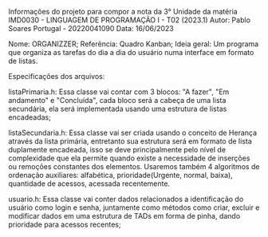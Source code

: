 Informações do projeto para compor a nota da 3° Unidade da matéria IMD0030 - LINGUAGEM DE PROGRAMAÇÃO I - T02 (2023.1)
Autor: Pablo Soares Portugal - 20220041090
Data: 16/06/2023

Nome: ORGANIZZER;
Referência: Quadro Kanban;
Ideia geral: Um programa que organiza as tarefas do dia a dia do usuário numa interface em formato de listas.

Especificações dos arquivos:

listaPrimaria.h: Essa classe vai contar com 3 blocos: "A fazer", "Em andamento" e "Concluída", cada bloco será a cabeça de uma lista secundária, ela será implementada usando uma estrutura de listas encadeadas; 

listaSecundaria.h: Essa classe vai ser criada usando o conceito de Herança através da lista primária, entretanto sua estrutura será em formato de lista duplamente encadeada, isso se deve principalmente pelo nível de complexidade que ela permite quando existe a necessidade de inserções ou remoções constantes dos elementos. Usaremos também 4 algoritmos de ordenação auxiliares: alfabética, prioridade(Urgente, normal, baixa), quantidade de acessos, acessada recentemente.
   
usuario.h: Essa classe vai conter dados relacionados a identificação do usuário como login e senha, juntamente como métodos como criar, excluir e modificar dados em uma estrutura de TADs em forma de pinha, dando prioridade para acessos recentes;